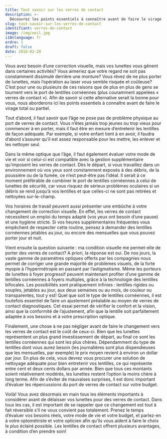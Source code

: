 ```yaml
---
title: Tout savoir sur les verres de contact
description: >-
  Découvrez les points essentiels à connaître avant de faire le virage total ou partiel vers les lentilles cornéennes.
slug: tout-savoir-sur-les-verres-de-contact
identifiant: verres-de-contact
image: /img/oeil.jpg
i18nlanguage: fr
ordre: 1
draft: false
date: 2018-02-20
---
```


Vous avez besoin d’une correction visuelle, mais vos lunettes vous gênent dans certaines activités? Vous aimeriez que votre regard ne soit pas constamment dissimulé derrière une monture? Vous rêvez de ne plus porter de lunettes, mais l’opération au laser vous semble risquée et coûteuse? C’est pour une ou plusieurs de ces raisons que de plus en plus de gens se tournent vers le port de lentilles cornéennes (plus couramment appelées « verres de contact »). Afin de savoir si cette alternative serait la bonne pour vous, nous aborderons ici les points essentiels à connaître avant de faire le virage total ou partiel.

Tout d’abord, il faut savoir que l’âge ne pose pas de problème physique au port de verres de contact. Vous n’êtes jamais trop jeunes ou trop vieux pour commencer à en porter, mais il faut être en mesure d’entretenir les lentilles de façon adéquate. Par exemple, si votre enfant tient à en avoir, il faudra d’abord s’assurer qu’il est assez responsable pour les mettre, les enlever et les nettoyer seul.

Dans la même optique que l’âge, il faut également évaluer votre mode de vie et voir si celui-ci est compatible avec la gestion supplémentaire qu’imposent les verres de contact. Dès le départ, si vous travaillez dans un environnement où vos yeux sont constamment exposés à des débris, de la poussière ou de la fumée, ce n’est peut-être pas l’idéal. Il serait à ce moment préférable de combiner le port de lentilles cornéennes à celui de lunettes de sécurité, car vous risquez de sérieux problèmes oculaires si un débris se rend jusqu’à vos lentilles et que celles-ci ne sont pas retirées et nettoyées sur-le-champ. 

Vos horaires de travail peuvent aussi présenter une embûche à votre changement de correction visuelle. En effet, les verres de contact nécessitent un emploi du temps adapté (vos yeux ont besoin d’une pause) et une hygiène stricte. Si vos heures supplémentaires fréquentes vous empêchent de respecter cette routine, pensez à demander des lentilles cornéennes jetables au jour, ou encore des mensuelles que vous pouvez porter jour et nuit.
 
Vient ensuite la question suivante : ma condition visuelle me permet-elle de porter des verres de contact? A priori, la réponse est oui. De nos jours, la vaste gamme de paramètres optiques offerts par les compagnies nous permet de corriger une grande majorité de problèmes visuels, de la forte myopie à l’hypermétropie en passant par l’astigmatisme. Même les porteurs de lunettes à foyer progressif peuvent maintenant profiter d’une gamme de lentilles cornéennes à foyers multiples, grâce à la technologie des lentilles bifocales. Les possibilités sont pratiquement infinies : lentilles rigides ou souples, jetables au jour, aux deux semaines ou au mois, de couleur ou transparentes, tout y est! Quel que soit le type de lentilles cornéennes, il est toutefois essentiel de faire un ajustement préalable au moyen de verres de contact diagnostiques. Cet essai permet de vérifier le confort et la vision, ainsi que la conformité de l’ajustement, afin que la lentille soit parfaitement adaptée à vos besoins et à votre prescription optique.
 
Finalement, une chose à ne pas négliger avant de faire le changement vers les verres de contact est le coût de ceux-ci. Bien que les lunettes représentent un plus grand investissement de départ, au final ce sont les lentilles cornéennes qui sont les plus chères. Dépendamment du type de lentilles dont vous aurez besoin (les journalières sont plus dispendieuses que les mensuelles, par exemple) le prix moyen revient à environ un dollar par jour. En plus de cela, vous devrez vous procurer une solution de nettoyage adéquate pour bien entretenir vos lentilles, ce qui représente entre cent et deux cents dollars par année. Bien que tous ces montants soient relativement modérés, les lunettes restent l’option la moins chère à long terme. Afin de s’éviter de mauvaises surprises, il est donc important d’évaluer les répercussions du port de verres de contact sur votre budget.
 
Voilà! Vous avez désormais en main tous les éléments importants à considérer avant de délaisser vos lunettes pour des verres de contact. Dans tous les cas, il est important de se rappeler que ce changement est tout à fait réversible s’il ne vous convient pas totalement. Prenez le temps d’évaluer vos besoins réels, votre mode de vie et votre budget, et parlez-en à votre optométriste et votre opticien afin qu’ils vous aident à faire le choix le plus éclairé possible. Les lentilles de contact offrent plusieurs avantages, à condition d’en prendre soin!
